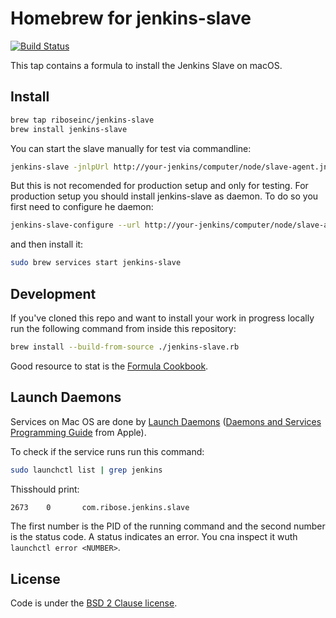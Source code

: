 # Homebrew for jenkins-slave

[![Build Status](https://img.shields.io/travis/riboseinc/homebrew-jenkins-slave?logo=Travis&style=flat-square&branch=master)](https://travis-ci.org/riboseinc/homebrew-jenkins-slave)

This tap contains a formula to install the Jenkins Slave on macOS.

## Install

```sh
brew tap riboseinc/jenkins-slave
brew install jenkins-slave
```

You can start the slave manually for test via commandline:

```sh
jenkins-slave -jnlpUrl http://your-jenkins/computer/node/slave-agent.jnlp -secret 9...b
```

But this is not recomended for production setup and only for testing. For production setup you should install jenkins-slave as daemon. To do so you first need to configure he daemon:

```sh
jenkins-slave-configure --url http://your-jenkins/computer/node/slave-agent.jnlp --secret ******
```

and then install it:

```sh
sudo brew services start jenkins-slave
```

## Development

If you've cloned this repo and want to install your work in progress locally run the following command from inside this repository:

```sh
brew install --build-from-source ./jenkins-slave.rb
```

Good resource to stat is the [Formula Cookbook][cookbook].

## Launch Daemons

Services on Mac OS are done by [Launch Daemons][launch-daemons] ([Daemons and Services Programming Guide][launch-daemons-apple] from Apple).

To check if the service runs run this command:

```sh
sudo launchctl list | grep jenkins
```

Thisshould print:

```sh
2673    0       com.ribose.jenkins.slave
```

The first number is the PID of the running command and the second number is the status code. A status indicates an error. You cna inspect it wuth `launchctl error <NUMBER>`.

## License

Code is under the [BSD 2 Clause license][license].

[cookbook]:             https://github.com/Homebrew/brew/blob/master/docs/Formula-Cookbook.md
[launch-daemons]:       http://www.launchd.info/
[launch-daemons-apple]: https://developer.apple.com/library/content/documentation/MacOSX/Conceptual/BPSystemStartup/Chapters/CreatingLaunchdJobs.html
[license]:              https://github.com/Homebrew/brew/tree/master/LICENSE.txt
